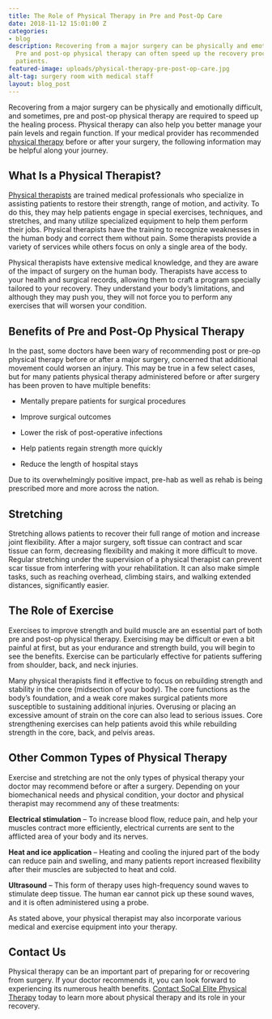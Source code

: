 ```yaml
---
title: The Role of Physical Therapy in Pre and Post-Op Care
date: 2018-11-12 15:01:00 Z
categories:
- blog
description: Recovering from a major surgery can be physically and emotionally difficult.
  Pre and post-op physical therapy can often speed up the recovery process for many
  patients.
featured-image: uploads/physical-therapy-pre-post-op-care.jpg
alt-tag: surgery room with medical staff
layout: blog_post
---
```


Recovering from a major surgery can be physically and emotionally difficult, and sometimes, pre and post-op physical therapy are required to speed up the healing process. Physical therapy can also help you better manage your pain levels and regain function. If your medical provider has recommended [physical therapy](/) before or after your surgery, the following information may be helpful along your journey.

## What Is a Physical Therapist?

[Physical therapists](/#team) are trained medical professionals who specialize in assisting patients to restore their strength, range of motion, and activity. To do this, they may help patients engage in special exercises, techniques, and stretches, and many utilize specialized equipment to help them perform their jobs. Physical therapists have the training to recognize weaknesses in the human body and correct them without pain. Some therapists provide a variety of services while others focus on only a single area of the body.

Physical therapists have extensive medical knowledge, and they are aware of the impact of surgery on the human body. Therapists have access to your health and surgical records, allowing them to craft a program specially tailored to your recovery. They understand your body’s limitations, and although they may push you, they will not force you to perform any exercises that will worsen your condition.

## Benefits of Pre and Post-Op Physical Therapy

In the past, some doctors have been wary of recommending post or pre-op physical therapy before or after a major surgery, concerned that additional movement could worsen an injury. This may be true in a few select cases, but for many patients physical therapy administered before or after surgery has been proven to have multiple benefits:

* Mentally prepare patients for surgical procedures

* Improve surgical outcomes

* Lower the risk of post-operative infections

* Help patients regain strength more quickly

* Reduce the length of hospital stays

Due to its overwhelmingly positive impact, pre-hab as well as rehab is being prescribed more and more across the nation.

## Stretching

Stretching allows patients to recover their full range of motion and increase joint flexibility. After a major surgery, soft tissue can contract and scar tissue can form, decreasing flexibility and making it more difficult to move. Regular stretching under the supervision of a physical therapist can prevent scar tissue from interfering with your rehabilitation. It can also make simple tasks, such as reaching overhead, climbing stairs, and walking extended distances, significantly easier.

## The Role of Exercise

Exercises to improve strength and build muscle are an essential part of both pre and post-op physical therapy. Exercising may be difficult or even a bit painful at first, but as your endurance and strength build, you will begin to see the benefits. Exercise can be particularly effective for patients suffering from shoulder, back, and neck injuries.

Many physical therapists find it effective to focus on rebuilding strength and stability in the core (midsection of your body). The core functions as the body’s foundation, and a weak core makes surgical patients more susceptible to sustaining additional injuries. Overusing or placing an excessive amount of strain on the core can also lead to serious issues. Core strengthening exercises can help patients avoid this while rebuilding strength in the core, back, and pelvis areas.

## Other Common Types of Physical Therapy

Exercise and stretching are not the only types of physical therapy your doctor may recommend before or after a surgery. Depending on your biomechanical needs and physical condition, your doctor and physical therapist may recommend any of these treatments:

**Electrical stimulation** – To increase blood flow, reduce pain, and help your muscles contract more efficiently, electrical currents are sent to the afflicted area of your body and its nerves.

**Heat and ice application** – Heating and cooling the injured part of the body can reduce pain and swelling, and many patients report increased flexibility after their muscles are subjected to heat and cold.

**Ultrasound** – This form of therapy uses high-frequency sound waves to stimulate deep tissue. The human ear cannot pick up these sound waves, and it is often administered using a probe.

As stated above, your physical therapist may also incorporate various medical and exercise equipment into your therapy.

## Contact Us

Physical therapy can be an important part of preparing for or recovering from surgery. If your doctor recommends it, you can look forward to experiencing its numerous health benefits. [Contact SoCal Elite Physical Therapy](/#contact) today to learn more about physical therapy and its role in your recovery.